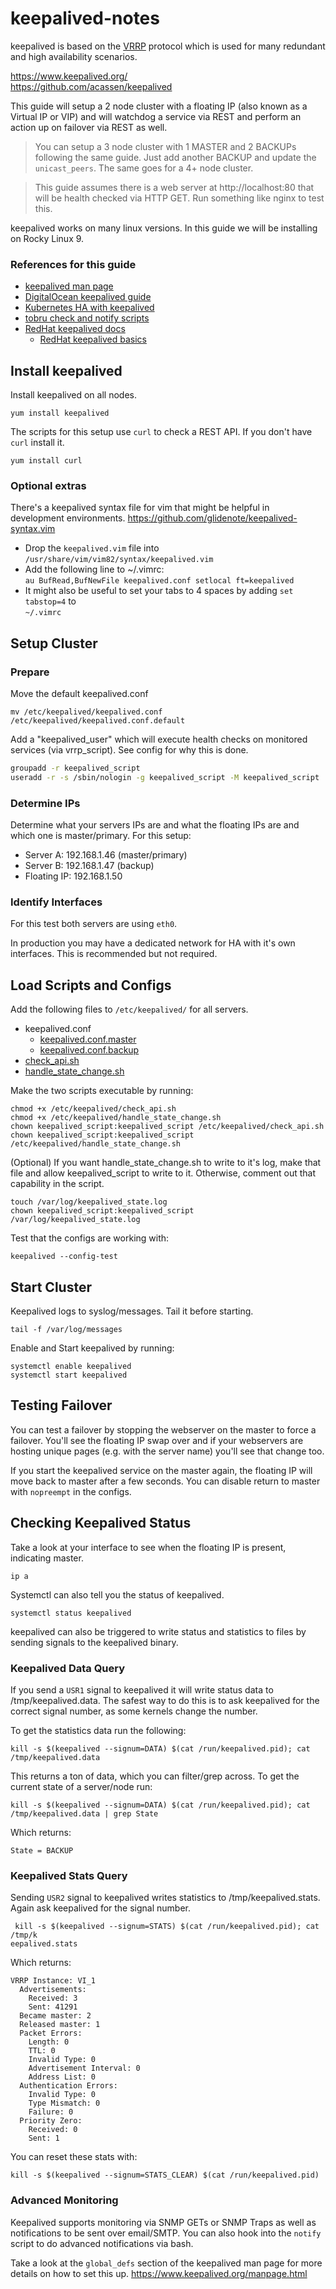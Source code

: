 # keepalived-notes
keepalived is based on the [VRRP](https://en.wikipedia.org/wiki/Virtual_Router_Redundancy_Protocol) protocol which is used for many redundant and high availability scenarios. 

https://www.keepalived.org/   
https://github.com/acassen/keepalived


This guide will setup a 2 node cluster with a floating IP (also known as a Virtual IP or VIP) and will watchdog a service via REST and perform an action up on failover via REST as well. 
> You can setup a 3 node cluster with 1 MASTER and 2 BACKUPs following the same guide. Just add another BACKUP and update the `unicast_peers`. The same goes for a 4+ node cluster. 

> This guide assumes there is a web server at http://localhost:80 that will be health checked via HTTP GET. Run something like nginx to test this. 

keepalived works on many linux versions. In this guide we will be installing on Rocky Linux 9.

### References for this guide
* [keepalived man page](https://www.keepalived.org/manpage.html)
* [DigitalOcean keepalived guide](https://www.digitalocean.com/community/tutorials/how-to-set-up-highly-available-web-servers-with-keepalived-and-reserved-ips-on-ubuntu-14-04#creating-the-primary-server-s-configuration)
* [Kubernetes HA with keepalived](https://github.com/kubernetes/kubeadm/blob/main/docs/ha-considerations.md#keepalived-configuration)
* [tobru check and notify scripts](https://tobru.ch/keepalived-check-and-notify-scripts/)
* [RedHat keepalived docs](https://access.redhat.com/documentation/en-us/red_hat_enterprise_linux/7/html/load_balancer_administration/ch-initial-setup-vsa)
    * [RedHat keepalived basics](https://www.redhat.com/sysadmin/keepalived-basics)


## Install keepalived
Install keepalived on all nodes.
```
yum install keepalived
```
The scripts for this setup use `curl` to check a REST API. If you don't have `curl` install it.
```
yum install curl
```

### Optional extras 
There's a keepalived syntax file for vim that might be helpful in development environments.
https://github.com/glidenote/keepalived-syntax.vim

* Drop the `keepalived.vim` file into   
`/usr/share/vim/vim82/syntax/keepalived.vim`
* Add the following line to ~/.vimrc:   
`au BufRead,BufNewFile keepalived.conf setlocal ft=keepalived`
* It might also be useful to set your tabs to 4 spaces by adding `set tabstop=4` to   
`~/.vimrc`

## Setup Cluster

### Prepare 

Move the default keepalived.conf 
```
mv /etc/keepalived/keepalived.conf /etc/keepalived/keepalived.conf.default
```

Add a "keepalived_user" which will execute health checks on monitored services (via vrrp_script). See config for why this is done. 
```sh
groupadd -r keepalived_script
useradd -r -s /sbin/nologin -g keepalived_script -M keepalived_script
```

### Determine IPs
Determine what your servers IPs are and what the floating IPs are and which one is master/primary. For this setup:

- Server A: 192.168.1.46 (master/primary)
- Server B: 192.168.1.47 (backup)
- Floating IP: 192.168.1.50

### Identify Interfaces
For this test both servers are using `eth0`. 

In production you may have a dedicated network for HA with it's own interfaces. This is recommended but not required.

##  Load Scripts and Configs
Add the following files to `/etc/keepalived/` for all servers.
* keepalived.conf
    * [keepalived.conf.master](keepalived.conf.master)
    * [keepalived.conf.backup](keepalived.conf.backup)
* [check_api.sh](check_api.sh)
* [handle_state_change.sh](handle_state_change.sh)

Make the two scripts executable by running: 
```
chmod +x /etc/keepalived/check_api.sh
chmod +x /etc/keepalived/handle_state_change.sh
chown keepalived_script:keepalived_script /etc/keepalived/check_api.sh
chown keepalived_script:keepalived_script /etc/keepalived/handle_state_change.sh
```

(Optional) If you want handle_state_change.sh to write to it's log, make that file and allow keepalived_script to write to it. Otherwise, comment out that capability in the script. 
```
touch /var/log/keepalived_state.log
chown keepalived_script:keepalived_script /var/log/keepalived_state.log
```

Test that the configs are working with: 
```
keepalived --config-test
```

## Start Cluster
Keepalived logs to syslog/messages. Tail it before starting.
```
tail -f /var/log/messages
```

Enable and Start keepalived by running:
```
systemctl enable keepalived
systemctl start keepalived
```

## Testing Failover
You can test a failover by stopping the webserver on the master to force a failover. You'll see the floating IP swap over and if your webservers are hosting unique pages (e.g. with the server name) you'll see that change too.

If you start the keepalived service on the master again, the floating IP will move back to master after a few seconds. You can disable return to master with `nopreempt` in the configs.

## Checking Keepalived Status

Take a look at your interface to see when the floating IP is present, indicating master.    
```
ip a
```

Systemctl can also tell you the status of keepalived.
```
systemctl status keepalived
```

keepalived can also be triggered to write status and statistics to files by sending signals to the keepalived binary. 

### Keepalived Data Query
If you send a `USR1` signal to keepalived it will write status data to /tmp/keepalived.data. The safest way to do this is to ask keepalived for the correct signal number, as some kernels change the number.

To get the statistics data run the following:
```
kill -s $(keepalived --signum=DATA) $(cat /run/keepalived.pid); cat /tmp/keepalived.data
```
This returns a ton of data, which you can filter/grep across. To get the current state of a server/node run:
```
kill -s $(keepalived --signum=DATA) $(cat /run/keepalived.pid); cat /tmp/keepalived.data | grep State
```
Which returns:
```
State = BACKUP
```

### Keepalived Stats Query
Sending `USR2` signal to keepalived writes statistics to /tmp/keepalived.stats. Again ask keepalived for the signal number. 

```
 kill -s $(keepalived --signum=STATS) $(cat /run/keepalived.pid); cat /tmp/k
eepalived.stats
```
Which returns: 
```
VRRP Instance: VI_1
  Advertisements:
    Received: 3
    Sent: 41291
  Became master: 2
  Released master: 1
  Packet Errors:
    Length: 0
    TTL: 0
    Invalid Type: 0
    Advertisement Interval: 0
    Address List: 0
  Authentication Errors:
    Invalid Type: 0
    Type Mismatch: 0
    Failure: 0
  Priority Zero:
    Received: 0
    Sent: 1
```

You can reset these stats with: 
```
kill -s $(keepalived --signum=STATS_CLEAR) $(cat /run/keepalived.pid)
```
### Advanced Monitoring
Keepalived supports monitoring via SNMP GETs or SNMP Traps as well as notifications to be sent over email/SMTP. You can also hook into the `notify` script to do advanced notifications via bash. 

Take a look at the `global_defs` section of the keepalived man page for more details on how to set this up.
https://www.keepalived.org/manpage.html

